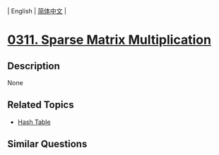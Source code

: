 
| English | [简体中文](README.md) |
# [0311. Sparse Matrix Multiplication](https://leetcode-cn.com/problems/sparse-matrix-multiplication/)
## Description
None
## Related Topics
- [Hash Table](https://leetcode-cn.com/tag/hash-table)
## Similar Questions

